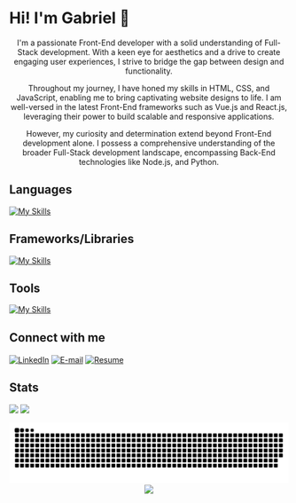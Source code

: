 # Hi! I'm Gabriel 🌙

<div align="center">
  
I'm a passionate Front-End developer with a solid understanding of Full-Stack development. With a keen eye for aesthetics and a drive to create engaging user experiences, I strive to bridge the gap between design and functionality.
  
Throughout my journey, I have honed my skills in HTML, CSS, and JavaScript, enabling me to bring captivating website designs to life. I am well-versed in the latest Front-End frameworks such as Vue.js and React.js, leveraging their power to build scalable and responsive applications.

However, my curiosity and determination extend beyond Front-End development alone. I possess a comprehensive understanding of the broader Full-Stack development landscape, encompassing Back-End technologies like Node.js, and Python.
</div>




## Languages
[![My Skills](https://skillicons.dev/icons?i=js,ts,html,css,py,php,graphql)](https://skillicons.dev)

## Frameworks/Libraries
[![My Skills](https://skillicons.dev/icons?i=vue,nuxtjs,nodejs,react,tailwind)](https://skillicons.dev)

## Tools
[![My Skills](https://skillicons.dev/icons?i=vscode,github,git,docker,postman)](https://skillicons.dev)

## Connect with me

[<img alt="LinkedIn" align="center" height="60px" src="https://img.icons8.com/fluency/96/000000/linkedin.png"/>][linkedin]
[<img alt="E-mail" align="center" height="60px" src="https://img.icons8.com/fluency/96/000000/gmail.png" />][gmail]
[<img alt="Resume" align="center" height="60px" src="https://img.icons8.com/fluency/96/000000/resume.png" />][resume]

[linkedin]: https://www.linkedin.com/in/spookyengineer/
[gmail]: mailto:gabrielicmusa@gmail.com
[resume]: https://flowcv.com/resume/v0m15436n8

## Stats
![](https://raw.githubusercontent.com/spookyengineer/github-stats/master/generated/overview.svg#gh-dark-mode-only)
![](https://raw.githubusercontent.com/spookyengineer/github-stats/master/generated/languages.svg#gh-dark-mode-only)

<picture>
  <source media="(prefers-color-scheme: dark)" srcset="https://raw.githubusercontent.com/spookyengineer/spookyengineer/output/github-contribution-grid-snake-dark.svg">
  <source media="(prefers-color-scheme: light)" srcset="https://raw.githubusercontent.com/spookyengineer/spookyengineer/output/github-contribution-grid-snake.svg">
  <img alt="github contribution grid snake animation" src="https://raw.githubusercontent.com/spookyengineer/spookyengineer/output/github-contribution-grid-snake.svg">
</picture>
<div align="center">
  <img src="https://profile-counter.glitch.me/SpookyEngineer/count.svg?"  />
</div>
